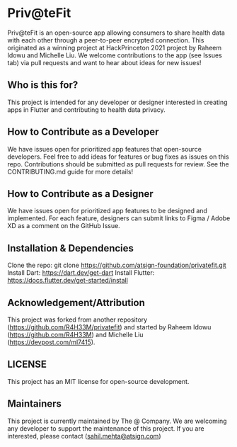 # Priv@teFit
Priv@teFit is an open-source app allowing consumers to share health data with each other through a peer-to-peer encrypted connection. This originated as a winning project at HackPrinceton 2021 project by Raheem Idowu and Michelle Liu. We welcome contributions to the app (see Issues tab) via pull requests and want to hear about ideas for new issues!

## Who is this for?
This project is intended for any developer or designer interested in creating apps in Flutter and contributing to health data privacy. 

## How to Contribute as a Developer
We have issues open for prioritized app features that open-source developers. Feel free to add ideas for features or bug fixes as issues on this repo. Contributions should be submitted as pull requests for review. See the CONTRIBUTING.md guide for more details!

## How to Contribute as a Designer
We have issues open for prioritized app features to be designed and implemented. For each feature, designers can submit links to Figma / Adobe XD as a comment on the GitHub Issue. 

## Installation & Dependencies
Clone the repo: git clone https://github.com/atsign-foundation/privatefit.git
Install Dart: https://dart.dev/get-dart
Install Flutter: https://docs.flutter.dev/get-started/install

## Acknowledgement/Attribution
This project was forked from another repository (https://github.com/R4H33M/privatefit) and started by Raheem Idowu (https://github.com/R4H33M) and Michelle Liu (https://devpost.com/ml7415).

## LICENSE
This project has an MIT license for open-source development.

## Maintainers
This project is currently maintained by The @ Company. We are welcoming any developer to support the maintenance of this project. If you are interested, please contact (sahil.mehta@atsign.com)



